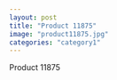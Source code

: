 ```yaml
---
layout: post
title: "Product 11875"
image: "product11875.jpg"
categories: "category1"
---
```

Product 11875
